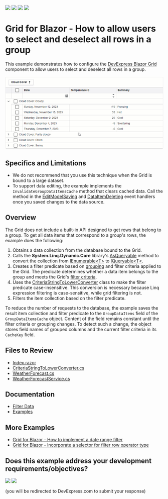 <!-- default badges list -->
![](https://img.shields.io/endpoint?url=https://codecentral.devexpress.com/api/v1/VersionRange/626950627/23.1.3%2B)
[![](https://img.shields.io/badge/Open_in_DevExpress_Support_Center-FF7200?style=flat-square&logo=DevExpress&logoColor=white)](https://supportcenter.devexpress.com/ticket/details/T1159694)
[![](https://img.shields.io/badge/📖_How_to_use_DevExpress_Examples-e9f6fc?style=flat-square)](https://docs.devexpress.com/GeneralInformation/403183)
[![](https://img.shields.io/badge/💬_Leave_Feedback-feecdd?style=flat-square)](#does-this-example-address-your-development-requirementsobjectives)
<!-- default badges end -->
# Grid for Blazor - How to allow users to select and deselect all rows in a group

This example demonstrates how to configure the [DevExpress Blazor Grid](https://docs.devexpress.com/Blazor/403143/grid) component to allow users to select and deselect all rows in a group.

![Select and Deselect Rows in a Group](select-deselect-rows.gif)

## Specifics and Limitations


* We do not recommend that you use this technique when the Grid is bound to a large dataset.
* To support data editing, the example implements the `InvalidateGroupDataItemsCache` method that clears cached data. Call the method in the [EditModelSaving](https://docs.devexpress.com/Blazor/DevExpress.Blazor.DxGrid.EditModelSaving) and [DataItemDeleting](https://docs.devexpress.com/Blazor/DevExpress.Blazor.DxGrid.DataItemDeleting) event handlers once you saved changes to the data source.

## Overview

The Grid does not include a built-in API designed to get rows that belong to a group. To get all data items that correspond to a group's rows, the example does the following:

1. Obtains a data collection from the database bound to the Grid.
2. Calls the **System.Linq.Dynamic.Core** library's [AsQueryable](https://learn.microsoft.com/en-us/dotnet/api/system.linq.queryable.asqueryable?view=net-8.0#system-linq-queryable-asqueryable-1(system-collections-generic-ienumerable((-0)))) method to convert the collection from [IEnumerable\<T\>](https://learn.microsoft.com/en-us/dotnet/api/system.collections.generic.ienumerable-1?view=net-7.0) to [IQueryable\<T\>](https://learn.microsoft.com/en-us/dotnet/api/system.linq.iqueryable-1?view=net-8.0).
3. Creates a filter predicate based on [grouping](https://docs.devexpress.com/Blazor/403143/grid#group-data) and filter criteria applied to the Grid. The predicate determines whether a data item belongs to the group and meets the Grid's [filter criteria](https://docs.devexpress.com/Blazor/DevExpress.Blazor.DxGrid.GetFilterCriteria).
4. Uses the [CriteriaStringToLowerConverter](./CS/Data/CriteriaStringToLowerConverter.cs) class to make the filter predicate case-insensitive. This conversion is necessary because Linq expression filtering is case-sensitive, while grid filtering is not.
5. Filters the item collection based on the filter predicate. 

To reduce the number of requests to the database, the example saves the result item collection and filter predicate to the `GroupDataItems` field of the `GroupDataItemsCache` object. Content of the field remains constant until the filter criteria or grouping changes. To detect such a change, the object stores field names of grouped columns and the current filter criteria in its `CacheKey` field.

## Files to Review

- [Index.razor](./CS/Pages/Index.razor)
- [CriteriaStringToLowerConverter.cs](./CS/Data/CriteriaStringToLowerConverter.cs)
- [WeatherForecast.cs](./CS/Data/WeatherForecast.cs)
- [WeatherForecastService.cs](./CS/Data/WeatherForecastService.cs)

## Documentation

- [Filter Data](https://docs.devexpress.com/Blazor/404326/grid/filter-data/filter-data)
- [Examples](https://docs.devexpress.com/Blazor/404035/grid/examples)

## More Examples

- [Grid for Blazor - How to implement a date range filter](https://github.com/DevExpress-Examples/blazor-dxgrid-date-range-filter)
- [Grid for Blazor - Incorporate a selector for filter row operator type](https://github.com/DevExpress-Examples/blazor-dxgrid-filter-operator-selector)
<!-- feedback -->
## Does this example address your development requirements/objectives?

[<img src="https://www.devexpress.com/support/examples/i/yes-button.svg"/>](https://www.devexpress.com/support/examples/survey.xml?utm_source=github&utm_campaign=blazor-dxgrid-select-all-rows-in-a-group&~~~was_helpful=yes) [<img src="https://www.devexpress.com/support/examples/i/no-button.svg"/>](https://www.devexpress.com/support/examples/survey.xml?utm_source=github&utm_campaign=blazor-dxgrid-select-all-rows-in-a-group&~~~was_helpful=no)

(you will be redirected to DevExpress.com to submit your response)
<!-- feedback end -->
